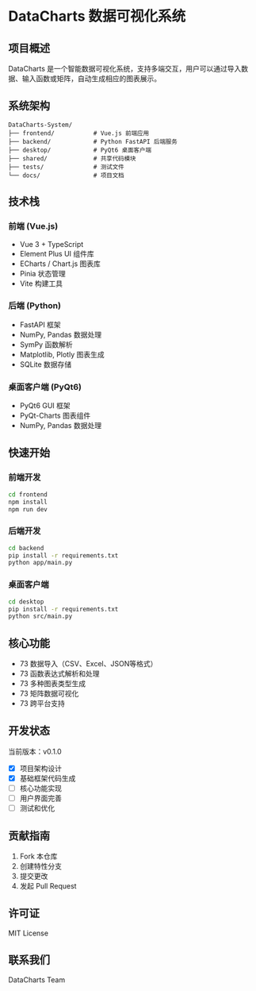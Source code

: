 # DataCharts 数据可视化系统

## 项目概述

DataCharts 是一个智能数据可视化系统，支持多端交互，用户可以通过导入数据、输入函数或矩阵，自动生成相应的图表展示。

## 系统架构

```
DataCharts-System/
├── frontend/           # Vue.js 前端应用
├── backend/            # Python FastAPI 后端服务
├── desktop/            # PyQt6 桌面客户端
├── shared/             # 共享代码模块
├── tests/              # 测试文件
└── docs/               # 项目文档
```

## 技术栈

### 前端 (Vue.js)
- Vue 3 + TypeScript
- Element Plus UI 组件库
- ECharts / Chart.js 图表库
- Pinia 状态管理
- Vite 构建工具

### 后端 (Python)
- FastAPI 框架
- NumPy, Pandas 数据处理
- SymPy 函数解析
- Matplotlib, Plotly 图表生成
- SQLite 数据存储

### 桌面客户端 (PyQt6)
- PyQt6 GUI 框架
- PyQt-Charts 图表组件
- NumPy, Pandas 数据处理

## 快速开始

### 前端开发

```bash
cd frontend
npm install
npm run dev
```

### 后端开发

```bash
cd backend
pip install -r requirements.txt
python app/main.py
```

### 桌面客户端

```bash
cd desktop
pip install -r requirements.txt
python src/main.py
```

## 核心功能

- 73 数据导入（CSV、Excel、JSON等格式）
- 73 函数表达式解析和处理
- 73 多种图表类型生成
- 73 矩阵数据可视化
- 73 跨平台支持

## 开发状态

当前版本：v0.1.0

- [x] 项目架构设计
- [x] 基础框架代码生成
- [ ] 核心功能实现
- [ ] 用户界面完善
- [ ] 测试和优化

## 贡献指南

1. Fork 本仓库
2. 创建特性分支
3. 提交更改
4. 发起 Pull Request

## 许可证

MIT License

## 联系我们

DataCharts Team